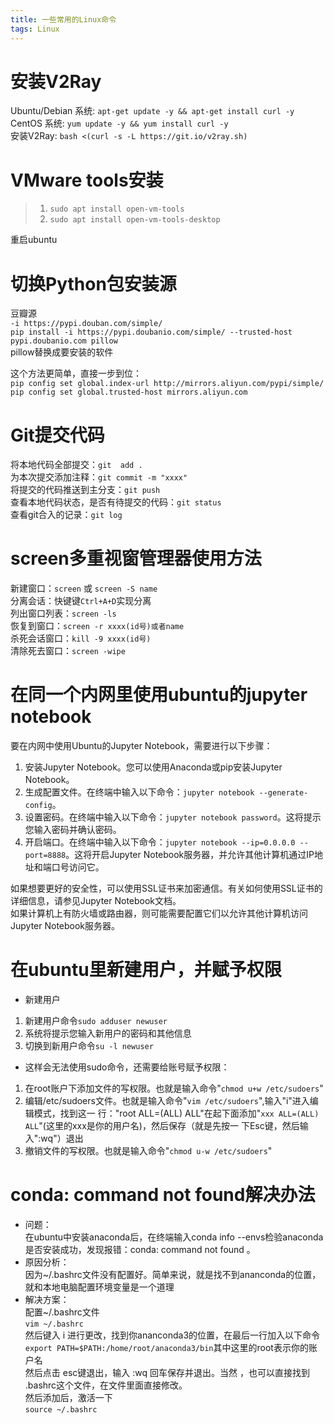 ```yaml
---
title: 一些常用的Linux命令
tags: Linux
---
```


# 安装V2Ray
Ubuntu/Debian 系统: `apt-get update -y && apt-get install curl -y`  
CentOS 系统: `yum update -y && yum install curl -y`  
安装V2Ray: `bash <(curl -s -L https://git.io/v2ray.sh)`  

# VMware tools安装  
> 1. `sudo apt install open-vm-tools`  
> 2. `sudo apt install open-vm-tools-desktop`  

重启ubuntu   

# 切换Python包安装源  
豆瓣源  
`-i https://pypi.douban.com/simple/`  
`pip install -i https://pypi.doubanio.com/simple/ --trusted-host pypi.doubanio.com pillow`  
pillow替换成要安装的软件  

这个方法更简单，直接一步到位：  
`pip config set global.index-url http://mirrors.aliyun.com/pypi/simple/`  
`pip config set global.trusted-host mirrors.aliyun.com`  

# Git提交代码  
将本地代码全部提交：`git  add .`  
为本次提交添加注释：`git commit -m "xxxx"`  
将提交的代码推送到主分支：`git push`  
查看本地代码状态，是否有待提交的代码：`git status`  
查看git合入的记录：`git log`  

# screen多重视窗管理器使用方法  
新建窗口：`screen` 或 `screen -S name`  
分离会话：快键键`Ctrl+A+D`实现分离  
列出窗口列表：`screen -ls`  
恢复到窗口：`screen -r xxxx(id号)或者name`  
杀死会话窗口：`kill -9 xxxx(id号)`  
清除死去窗口：`screen -wipe`  

# 在同一个内网里使用ubuntu的jupyter notebook  
要在内网中使用Ubuntu的Jupyter Notebook，需要进行以下步骤：  
1. 安装Jupyter Notebook。您可以使用Anaconda或pip安装Jupyter Notebook。  
2. 生成配置文件。在终端中输入以下命令：`jupyter notebook --generate-config`。  
3. 设置密码。在终端中输入以下命令：`jupyter notebook password`。这将提示您输入密码并确认密码。  
4. 开启端口。在终端中输入以下命令：`jupyter notebook --ip=0.0.0.0 --port=8888`。这将开启Jupyter Notebook服务器，并允许其他计算机通过IP地址和端口号访问它。   

如果想要更好的安全性，可以使用SSL证书来加密通信。有关如何使用SSL证书的详细信息，请参见Jupyter Notebook文档。  
如果计算机上有防火墙或路由器，则可能需要配置它们以允许其他计算机访问Jupyter Notebook服务器。  

# 在ubuntu里新建用户，并赋予权限  
+ 新建用户  
1. 新建用户命令`sudo adduser newuser`  
2. 系统将提示您输入新用户的密码和其他信息  
3. 切换到新用户命令`su -l newuser`  
+ 这样会无法使用sudo命令，还需要给账号赋予权限：  
1. 在root账户下添加文件的写权限。也就是输入命令"`chmod u+w /etc/sudoers`"  
2. 编辑/etc/sudoers文件。也就是输入命令"`vim /etc/sudoers`",输入"i"进入编辑模式，找到这一 行："root ALL=(ALL) ALL"在起下面添加"`xxx ALL=(ALL) ALL`"(这里的xxx是你的用户名)，然后保存（就是先按一 下Esc键，然后输入":wq"）退出  
3. 撤销文件的写权限。也就是输入命令"`chmod u-w /etc/sudoers`"

# conda: command not found解决办法  
+ 问题：  
在ubuntu中安装anaconda后，在终端输入conda info --envs检验anaconda是否安装成功，发现报错：conda: command not found 。  
+ 原因分析：  
因为~/.bashrc文件没有配置好。简单来说，就是找不到ananconda的位置，就和本地电脑配置环境变量是一个道理  
+ 解决方案：  
配置~/.bashrc文件  
`vim ~/.bashrc`  
然后键入 i 进行更改，找到你ananconda3的位置，在最后一行加入以下命令  
`export PATH=$PATH:/home/root/anaconda3/bin`其中这里的root表示你的账户名  
然后点击 esc键退出，输入 :wq 回车保存并退出。当然 ，也可以直接找到 .bashrc这个文件，在文件里面直接修改。  
然后添加后，激活一下  
`source ~/.bashrc`